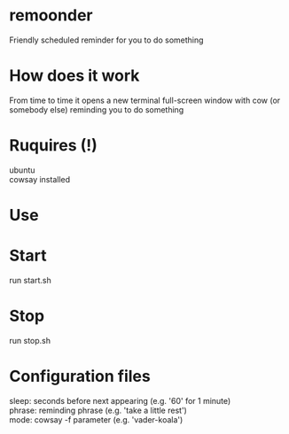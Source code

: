 # remoonder
 Friendly scheduled reminder for you to do something 

# How does it work
 From time to time it opens a new terminal full-screen window with cow (or somebody else) reminding you to do something 

# Ruquires (!)
 ubuntu <br /> 
 cowsay installed 

# Use

# Start
 run start.sh 

# Stop
 run stop.sh 

# Configuration files
 sleep: seconds before next appearing (e.g. '60' for 1 minute) <br /> 
 phrase: reminding phrase (e.g. 'take a little rest') <br /> 
 mode: cowsay -f parameter (e.g. 'vader-koala') <br />
